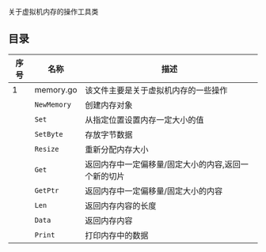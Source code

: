 关于虚拟机内存的操作工具类

## 目录
 序号 | 名称 | 描述 
---|---|---
 1 | memory.go | 该文件主要是关于虚拟机内存的一些操作
 &nbsp; | `NewMemory` | 创建内存对象
 &nbsp; | `Set` | 从指定位置设置内存一定大小的值
 &nbsp; | `SetByte` | 存放字节数据
 &nbsp; | `Resize` | 重新分配内存大小
 &nbsp; | `Get` | 返回内存中一定偏移量/固定大小的内容,返回一个新的切片
 &nbsp; | `GetPtr` | 返回内存中一定偏移量/固定大小的内容
 &nbsp; | `Len` | 返回内存内容的长度
 &nbsp; | `Data` | 返回内存内容
 &nbsp; | `Print` | 打印内存中的数据
 